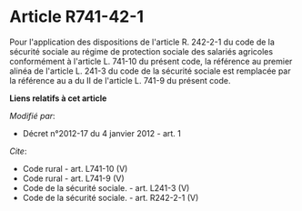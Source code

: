 # Article R741-42-1

Pour l'application des dispositions de l'article R. 242-2-1 du code de la sécurité sociale au régime de protection sociale
des salariés agricoles conformément à l'article L. 741-10 du présent code, la référence au premier alinéa de l'article L.
241-3 du code de la sécurité sociale est remplacée par la référence au a du II de l'article L. 741-9 du présent code.

**Liens relatifs à cet article**

_Modifié par_:

  - Décret n°2012-17 du 4 janvier 2012 - art. 1

_Cite_:

  - Code rural - art. L741-10 (V)
  - Code rural - art. L741-9 (V)
  - Code de la sécurité sociale. - art. L241-3 (V)
  - Code de la sécurité sociale. - art. R242-2-1 (V)
